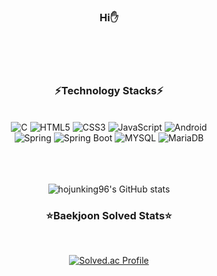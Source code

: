 <div align= "center">


### Hi:hand:
  
<br><br><br>
  
### :zap:Technology Stacks:zap:
<br>
<img alt="C" src="https://img.shields.io/badge/C-A8B9CC.svg?&style=for-the-badge&logo=C&logoColor=white&"/>
<img alt="HTML5" src="https://img.shields.io/badge/HTML5-E34F26.svg?&style=for-the-badge&logo=HTML5&logoColor=white&"/>
<img alt="CSS3" src="https://img.shields.io/badge/CSS3-1572B6.svg?&style=for-the-badge&logo=CSS3&logoColor=white&"/>
<img alt="JavaScript" src="https://img.shields.io/badge/JavaScript-F7DF1E.svg?&style=for-the-badge&logo=JavaScript&logoColor=white&"/>
<img alt="Android" src="https://img.shields.io/badge/Android-3DDC84.svg?&style=for-the-badge&logo=Android&logoColor=white&"/>
<br>


<img alt="Spring" src="https://img.shields.io/badge/Spring-6DB33F.svg?&style=for-the-badge&logo=Spring&logoColor=white&"/>
<img alt="Spring Boot" src="https://img.shields.io/badge/Spring Boot-6DB33F.svg?&style=for-the-badge&logo=SpringBoot&logoColor=white&"/>
<img alt="MYSQL" src="https://img.shields.io/badge/MYSQL-4479A1.svg?&style=for-the-badge&logo=MYSQL&logoColor=white&"/>
<img alt="MariaDB" src="https://img.shields.io/badge/MariaDB-003545.svg?&style=for-the-badge&logo=MariaDB&logoColor=white&"/>
<br>
<br>
<br>
<br>
  
![hojunking96's GitHub stats](https://github-readme-stats.vercel.app/api?username=hojunking96&theme=github_dark&show_icons=true)

### :star:Baekjoon Solved Stats:star:
<br>
  
[![Solved.ac Profile](http://mazassumnida.wtf/api/v2/generate_badge?boj=junsong96)](https://solved.ac/junsong96)
  
<br>
<br>
